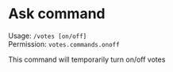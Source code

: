 # Ask command

Usage: `/votes [on/off]`<br>
Permission: `votes.commands.onoff`

This command will temporarily turn on/off votes